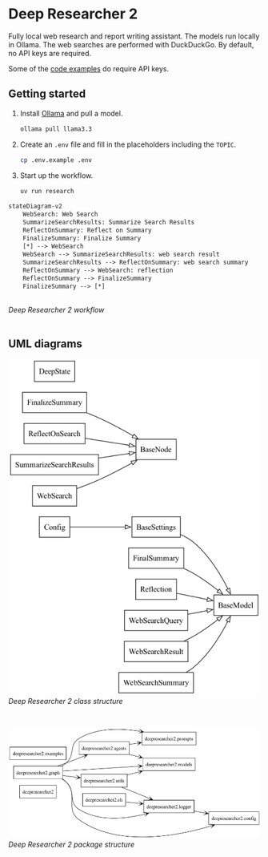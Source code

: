 # Deep Researcher 2

Fully local web research and report writing assistant. The models run locally in Ollama. The web searches are performed with DuckDuckGo. By default, no API keys are required.

Some of the [code examples](tests/) do require API keys.

## Getting started
1. Install [Ollama](https://ollama.com) and pull a model.
   ```bash
   ollama pull llama3.3
   ```
2. Create an `.env` file and fill in the placeholders including the `TOPIC`.
   ```bash
   cp .env.example .env
   ```
3. Start up the workflow.
   ```bash
   uv run research
   ```

``` mermaid
stateDiagram-v2
    WebSearch: Web Search
    SummarizeSearchResults: Summarize Search Results
    ReflectOnSummary: Reflect on Summary
    FinalizeSummary: Finalize Summary
    [*] --> WebSearch
    WebSearch --> SummarizeSearchResults: web search result
    SummarizeSearchResults --> ReflectOnSummary: web search summary
    ReflectOnSummary --> WebSearch: reflection
    ReflectOnSummary --> FinalizeSummary
    FinalizeSummary --> [*]
```
<br>*Deep Researcher 2 workflow*
<br>
<br>

## UML diagrams

![class diagram](./uml/classes.png "Deep Researcher 2 class structure")
<br>*Deep Researcher 2 class structure*

<br>

![package diagram](./uml/packages.png "Deep Researcher 2 package structure")
<br>*Deep Researcher 2 package structure*

<br>
<br>
